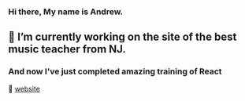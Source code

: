 ### Hi there, My  name is Andrew.
## 🔭 I’m currently working on the site of the best music teacher from NJ.
### And now I've just completed amazing training of React

🏡 [website][website] 

[website]: http://juliastudio.co/

<!--
**andrewstepanets/andrewstepanets** is a ✨ _special_ ✨ repository because its `README.md` (this file) appears on your GitHub profile.

Here are some ideas to get you started:

- 🔭 I’m currently working on ...
- 🌱 I’m currently learning ...
- 👯 I’m looking to collaborate on ...
- 🤔 I’m looking for help with ...
- 💬 Ask me about ...
- 📫 How to reach me: ...
- 😄 Pronouns: ...
- ⚡ Fun fact: ...
-->
